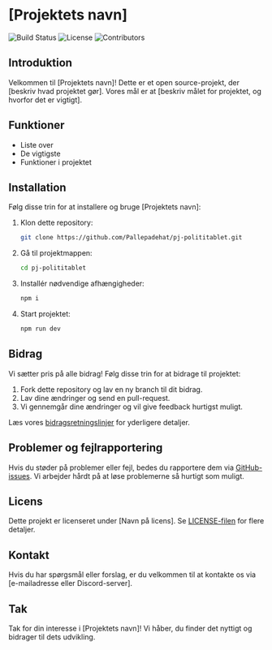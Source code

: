 
# [Projektets navn]

![Build Status](https://img.shields.io/github/workflow/status/organisation/projektets-navn/CI)
![License](https://img.shields.io/github/license/organisation/projektets-navn)
![Contributors](https://img.shields.io/github/contributors/organisation/projektets-navn)

## Introduktion

Velkommen til [Projektets navn]! Dette er et open source-projekt, der [beskriv hvad projektet gør]. Vores mål er at [beskriv målet for projektet, og hvorfor det er vigtigt].

## Funktioner

- Liste over
- De vigtigste
- Funktioner i projektet

## Installation

Følg disse trin for at installere og bruge [Projektets navn]:

1. Klon dette repository:
   ```bash
   git clone https://github.com/Pallepadehat/pj-polititablet.git
   ```

2. Gå til projektmappen:
   ```bash
   cd pj-polititablet
   ```

3. Installér nødvendige afhængigheder:
   ```bash
   npm i
   ```

4. Start projektet:
   ```bash
   npm run dev
   ```

## Bidrag

Vi sætter pris på alle bidrag! Følg disse trin for at bidrage til projektet:

1. Fork dette repository og lav en ny branch til dit bidrag.
2. Lav dine ændringer og send en pull-request.
3. Vi gennemgår dine ændringer og vil give feedback hurtigst muligt.

Læs vores [bidragsretningslinjer](CONTRIBUTING.md) for yderligere detaljer.

## Problemer og fejlrapportering

Hvis du støder på problemer eller fejl, bedes du rapportere dem via [GitHub-issues](https://github.com/organisation/projektets-navn/issues). Vi arbejder hårdt på at løse problemerne så hurtigt som muligt.

## Licens

Dette projekt er licenseret under [Navn på licens]. Se [LICENSE-filen](LICENSE) for flere detaljer.

## Kontakt

Hvis du har spørgsmål eller forslag, er du velkommen til at kontakte os via [e-mailadresse eller Discord-server]. 

## Tak

Tak for din interesse i [Projektets navn]! Vi håber, du finder det nyttigt og bidrager til dets udvikling.
